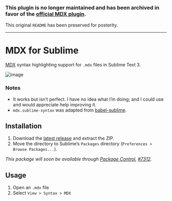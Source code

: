 ### This plugin is no longer maintained and has been archived in favor of the [official MDX plugin](https://github.com/SublimeText/MDX).

This original `README` has been preserved for posterity.

---

# MDX for Sublime

[MDX](https://github.com/mdx-js/mdx) syntax highlighting support for `.mdx` files in Sublime Text 3.

![image](https://user-images.githubusercontent.com/359871/46480043-fea47980-c7b5-11e8-9dd4-9e39066d22f3.png)

### Notes
- It works but isn’t perfect. I have no idea what I’m doing; and I could use and would appreciate help improving it.
- `mdx.sublime-syntax` was adapted from [babel-sublime](https://github.com/babel/babel-sublime).

## Installation

1. Download the [latest release](https://github.com/jonsuh/mdx-sublime/archive/master.zip) and extract the ZIP.
2. Move the directory to Sublime’s `Packages` directory (`Preferences > Browse Packages...`).

*This package will soon be available through [Package Control](https://packagecontrol.io/installation), [#7312](https://github.com/wbond/package_control_channel/pull/7312).*

## Usage

1. Open an `.mdx` file
2. Select `View > Syntax > MDX`
